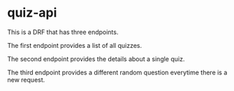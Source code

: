 # quiz-api

This is a DRF that has three endpoints.  

The first endpoint provides a list of all quizzes.  

The second endpoint provides the details about a single quiz.  

The third endpoint provides a different random question everytime there is a new request.  
